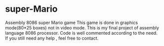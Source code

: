 # super-Mario
Assembly 8086 super Mario game
This game is done in graphics mode(80*25 boxes) not in video mode.
This is my final project of assembly language 8086 processor.
Code is well commented according to the need.
If you still need any help , feel free to contact.
